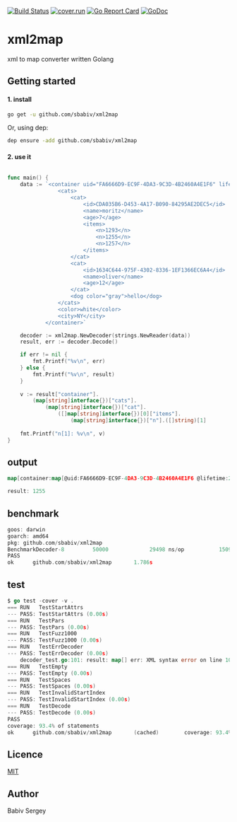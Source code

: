 [![Build Status](https://travis-ci.org/sbabiv/xml2map.svg?branch=master)](https://travis-ci.org/sbabiv/xml2map)
[![cover.run](https://cover.run/go/github.com/sbabiv/xml2map.svg?style=flat&tag=golang-1.10)](https://cover.run/go?tag=golang-1.10&repo=github.com%2Fsbabiv%2Fxml2map)
[![Go Report Card](https://goreportcard.com/badge/github.com/sbabiv/xml2map)](https://goreportcard.com/report/github.com/sbabiv/xml2map)
[![GoDoc](https://godoc.org/github.com/sbabiv/xml2map?status.svg)](https://godoc.org/github.com/sbabiv/xml2map)


# xml2map
xml to map converter written Golang

## Getting started

#### 1. install

``` sh
go get -u github.com/sbabiv/xml2map
```

Or, using dep:

``` sh
dep ensure -add github.com/sbabiv/xml2map
```


#### 2. use it

```go

func main() {
	data := `<container uid="FA6666D9-EC9F-4DA3-9C3D-4B2460A4E1F6" lifetime="2019-10-10T18:00:11">
				<cats>
					<cat>
						<id>CDA035B6-D453-4A17-B090-84295AE2DEC5</id>
						<name>moritz</name>
						<age>7</age> 	
						<items>
							<n>1293</n>
							<n>1255</n>
							<n>1257</n>
						</items>
					</cat>
					<cat>
						<id>1634C644-975F-4302-8336-1EF1366EC6A4</id>
						<name>oliver</name>
						<age>12</age>
					</cat>
					<dog color="gray">hello</dog>
				</cats>
				<color>white</color>
				<city>NY</city>
			</container>`

	decoder := xml2map.NewDecoder(strings.NewReader(data))
	result, err := decoder.Decode()

	if err != nil {
		fmt.Printf("%v\n", err)
	} else {
		fmt.Printf("%v\n", result)
	}
	
	v := result["container"].
		(map[string]interface{})["cats"].
			(map[string]interface{})["cat"].
				([]map[string]interface{})[0]["items"].
					(map[string]interface{})["n"].([]string)[1]
					
	fmt.Printf("n[1]: %v\n", v)
}

```

## output

```go
map[container:map[@uid:FA6666D9-EC9F-4DA3-9C3D-4B2460A4E1F6 @lifetime:2019-10-10T18:00:11 cats:map[cat:[map[id:CDA035B6-D453-4A17-B090-84295AE2DEC5 name:moritz age:7 items:map[n:[1293 1255 1257]]] map[id:1634C644-975F-4302-8336-1EF1366EC6A4 name:oliver age:12]] dog:map[@color:gray #text:hello]] color:white city:NY]]

result: 1255
```

## benchmark

```go
goos: darwin
goarch: amd64
pkg: github.com/sbabiv/xml2map
BenchmarkDecoder-8         50000             29498 ns/op           15096 B/op        267 allocs/op
PASS
ok      github.com/sbabiv/xml2map       1.786s
```

## test

```go
$ go test -cover -v .
=== RUN   TestStartAttrs
--- PASS: TestStartAttrs (0.00s)
=== RUN   TestPars
--- PASS: TestPars (0.00s)
=== RUN   TestFuzz1000
--- PASS: TestFuzz1000 (0.00s)
=== RUN   TestErrDecoder
--- PASS: TestErrDecoder (0.00s)
    decoder_test.go:101: result: map[] err: XML syntax error on line 10: unexpected EOF
=== RUN   TestEmpty
--- PASS: TestEmpty (0.00s)
=== RUN   TestSpaces
--- PASS: TestSpaces (0.00s)
=== RUN   TestInvalidStartIndex
--- PASS: TestInvalidStartIndex (0.00s)
=== RUN   TestDecode
--- PASS: TestDecode (0.00s)
PASS
coverage: 93.4% of statements
ok      github.com/sbabiv/xml2map       (cached)        coverage: 93.4% of statements
```

## Licence
[MIT](https://opensource.org/licenses/MIT)

## Author 
Babiv Sergey
